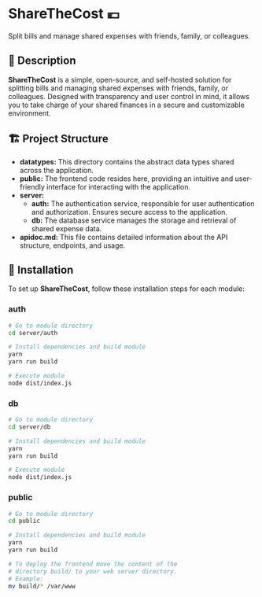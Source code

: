 # ShareTheCost 💶
Split bills and manage shared expenses with friends, family, or colleagues.

## 📝 Description
**ShareTheCost** is a simple, open-source, and self-hosted solution for splitting bills and managing shared expenses with friends, family, or colleagues. Designed with transparency and user control in mind, it allows you to take charge of your shared finances in a secure and customizable environment.

## 🏗️ Project Structure
- **datatypes:** This directory contains the abstract data types shared across the application.
- **public:** The frontend code resides here, providing an intuitive and user-friendly interface for interacting with the application.
- **server:**
  - **auth:** The authentication service, responsible for user authentication and authorization. Ensures secure access to the application.
  - **db:** The database service manages the storage and retrieval of shared expense data.
- **apidoc.md:** This file contains detailed information about the API structure, endpoints, and usage.

## 🚀 Installation
To set up **ShareTheCost**, follow these installation steps for each module:

### auth
```bash
# Go to module directory
cd server/auth

# Install dependencies and build module
yarn
yarn run build

# Execute module
node dist/index.js
```

### db
```bash
# Go to module directory
cd server/db

# Install dependencies and build module
yarn
yarn run build

# Execute module
node dist/index.js
```

### public
```bash
# Go to module directory
cd public

# Install dependencies and build module
yarn
yarn run build

# To deploy the frontend move the content of the
# directory build/ to your web server directory.
# Example:
mv build/* /var/www
```
